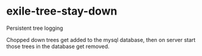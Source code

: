# exile-tree-stay-down
Persistent tree logging 

Chopped down trees get added to the mysql database, then on server start those trees in the database get removed.
